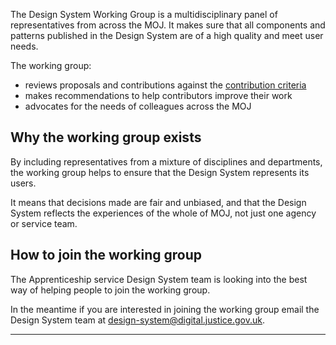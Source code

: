 The Design System Working Group is a multidisciplinary panel of representatives from across the MOJ. It makes sure that all components and patterns published in the Design System are of a high quality and meet user needs.

The working group:

- reviews proposals and contributions against the [contribution criteria](/community/contribution-criteria/)
- makes recommendations to help contributors improve their work
- advocates for the needs of colleagues across the MOJ

## Why the working group exists

By including representatives from a mixture of disciplines and departments, the working group helps to ensure that the Design System represents its users.

It means that decisions made are fair and unbiased, and that the Design System reflects the experiences of the whole of MOJ, not just one agency or service team.

## How to join the working group

The Apprenticeship service Design System team is looking into the best way of helping people to join the working group.

In the meantime if you are interested in joining the working group email the Design System team at [design-system@digital.justice.gov.uk](mailto:design-system@digital.justice.gov.uk).

---



